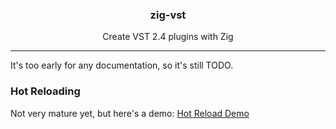<center>
<h3>zig-vst</h3>
Create VST 2.4 plugins with Zig
</center>

***

It's too early for any documentation, so it's still TODO.

### Hot Reloading
Not very mature yet, but here's a demo:
[Hot Reload Demo](hot-reload-demo.gif)
